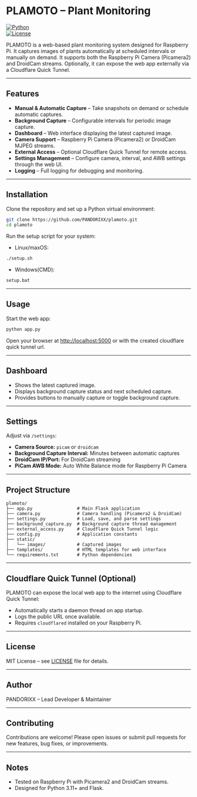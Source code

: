 # PLAMOTO – Plant Monitoring

[![Python](https://img.shields.io/badge/python-3.11-blue)](https://www.python.org/)  
[![License](https://img.shields.io/badge/license-MIT-green)](LICENSE)

PLAMOTO is a web-based plant monitoring system designed for Raspberry Pi. It captures images of plants automatically at scheduled intervals or manually on demand. It supports both the Raspberry Pi Camera (Picamera2) and DroidCam streams. Optionally, it can expose the web app externally via a Cloudflare Quick Tunnel.

---

## Features

- **Manual & Automatic Capture** – Take snapshots on demand or schedule automatic captures.
- **Background Capture** – Configurable intervals for periodic image capture.
- **Dashboard** – Web interface displaying the latest captured image.
- **Camera Support** – Raspberry Pi Camera (Picamera2) or DroidCam MJPEG streams.
- **External Access** – Optional Cloudflare Quick Tunnel for remote access.
- **Settings Management** – Configure camera, interval, and AWB settings through the web UI.
- **Logging** – Full logging for debugging and monitoring.

---

## Installation

Clone the repository and set up a Python virtual environment:

```bash
git clone https://github.com/PANDORIXX/plamoto.git
cd plamoto
```

Run the setup script for your system:
- Linux/maxOS: 
```bash
./setup.sh
```
- Windows(CMD): 
```bat
setup.bat
```

---

## Usage

Start the web app:

```bash
python app.py
```

Open your browser at [http://localhost:5000](http://localhost:5000) or with the created cloudflare quick tunnel url.

---

## Dashboard

- Shows the latest captured image.
- Displays background capture status and next scheduled capture.
- Provides buttons to manually capture or toggle background capture.

---

## Settings

Adjust via `/settings`:

- **Camera Source:** `picam` or `droidcam`
- **Background Capture Interval:** Minutes between automatic captures
- **DroidCam IP/Port:** For DroidCam streaming
- **PiCam AWB Mode:** Auto White Balance mode for Raspberry Pi Camera

---

## Project Structure

```
plamoto/
├── app.py                 # Main Flask application
├── camera.py              # Camera handling (Picamera2 & DroidCam)
├── settings.py            # Load, save, and parse settings
├── background_capture.py  # Background capture thread management
├── external_access.py     # Cloudflare Quick Tunnel logic
├── config.py              # Application constants
├── static/
│   └── images/            # Captured images
├── templates/             # HTML templates for web interface
└── requirements.txt       # Python dependencies
```

---

## Cloudflare Quick Tunnel (Optional)

PLAMOTO can expose the local web app to the internet using Cloudflare Quick Tunnel:

- Automatically starts a daemon thread on app startup.
- Logs the public URL once available.
- Requires `cloudflared` installed on your Raspberry Pi.

---

## License

MIT License – see [LICENSE](LICENSE) file for details.

---

## Author

PANDORIXX – Lead Developer & Maintainer

---

## Contributing

Contributions are welcome! Please open issues or submit pull requests for new features, bug fixes, or improvements.

---

## Notes

- Tested on Raspberry Pi with Picamera2 and DroidCam streams.
- Designed for Python 3.11+ and Flask.